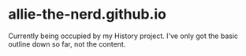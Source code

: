 # allie-the-nerd.github.io
Currently being occupied by my History project. I've only got the basic outline down so far, not the content.
